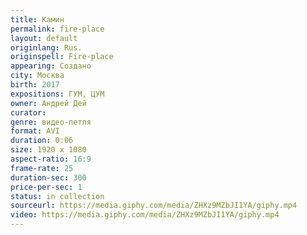 ```yaml
---
title: Камин
permalink: fire-place
layout: default
originlang: Rus.
originspell: Fire-place
appearing: Создано
city: Москва
birth: 2017
expositions: ГУМ, ЦУМ
owner: Андрей Дей
curator:
genre: видео-петля
format: AVI
duration: 0:06
size: 1920 х 1080
aspect-ratio: 16:9
frame-rate: 25
duration-sec: 300
price-per-sec: 1
status: in collection
sourceurl: https://media.giphy.com/media/ZHXz9MZbJI1YA/giphy.mp4
video: https://media.giphy.com/media/ZHXz9MZbJI1YA/giphy.mp4
---
```


